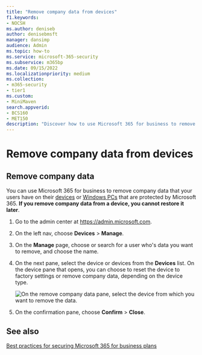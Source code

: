 ```yaml
---
title: "Remove company data from devices"
f1.keywords:
- NOCSH
ms.author: deniseb
author: denisebmsft
manager: dansimp
audience: Admin
ms.topic: how-to
ms.service: microsoft-365-security
ms.subservice: m365bp
ms.date: 09/15/2022
ms.localizationpriority: medium
ms.collection: 
- m365-security
- tier1
ms.custom:
- MiniMaven
search.appverid:
- BCS160
- MET150
description: "Discover how to use Microsoft 365 for business to remove company data that your users have on their devices or Windows PCs."
---
```


# Remove company data from devices

## Remove company data

You can use Microsoft 365 for business to remove company data that your users have on their [devices](m365bp-app-protection-settings-for-android-and-ios.md) or [Windows PCs](m365bp-protection-settings-for-windows-10-devices.md) that are protected by Microsoft 365. **If you remove company data from a device, you cannot restore it later**. 
  
1. Go to the admin center at <a href="https://go.microsoft.com/fwlink/p/?linkid=837890" target="_blank">https://admin.microsoft.com</a>.
    
2. On the left nav, choose **Devices**  \> **Manage**.
  
3. On the **Manage** page, choose or search for a user who's data you want to remove, and choose the name. 
    
4. On the next pane, select the device or devices from the **Devices** list. On the device pane that opens, you can choose to reset the device to factory settings or remove company data, depending on the device type. 
    
    ![On the remove company data pane, select the device from which you want to remove the data.](./../media/resetorremove.png)
  
5. On the confirmation pane, choose **Confirm** \> **Close**.
    

## See also

[Best practices for securing Microsoft 365 for business plans](secure-your-business-data.md)